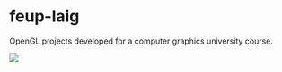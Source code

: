 # feup-laig
OpenGL projects developed for a computer graphics university course.

![](http://i.imgur.com/eulAzrj.gif)

